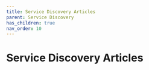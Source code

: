 ```yaml
---
title: Service Discovery Articles
parent: Service Discovery
has_children: true
nav_order: 10
---
```


# Service Discovery Articles
